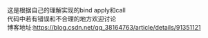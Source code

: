 这是根据自己的理解实现的bind apply和call  
代码中若有错误和不合理的地方欢迎讨论  
博客地址:https://blog.csdn.net/qq_38164763/article/details/91351121